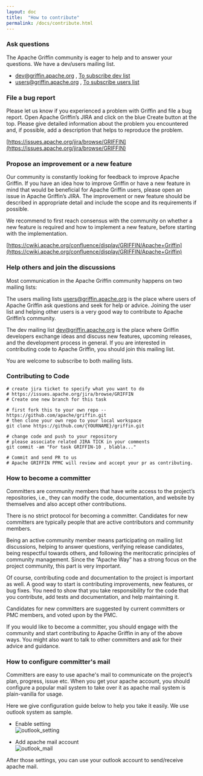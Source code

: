```yaml
---
layout: doc
title:  "How to contribute" 
permalink: /docs/contribute.html
---
```


### Ask questions
The Apache Griffin community is eager to help and to answer your questions. We have a dev/users mailing list.

 - dev@griffin.apache.org , [To subscribe dev list](mailto:dev-subscribe@griffin.apache.org)
 - users@griffin.apache.org , [To subscribe users list](mailto:users-subscribe@griffin.apache.org)

### File a bug report
Please let us know if you experienced a problem with Griffin and file a bug report. Open Apache Griffin’s JIRA and click on the blue Create button at the top. Please give detailed information about the problem you encountered and, if possible, add a description that helps to reproduce the problem.

[https://issues.apache.org/jira/browse/GRIFFIN](https://issues.apache.org/jira/browse/GRIFFIN)

### Propose an improvement or a new feature
Our community is constantly looking for feedback to improve Apache Griffin. If you have an idea how to improve Griffin or have a new feature in mind that would be beneficial for Apache Griffin users, please open an issue in Apache Griffin’s JIRA. The improvement or new feature should be described in appropriate detail and include the scope and its requirements if possible.

We recommend to first reach consensus with the community on whether a new feature is required and how to implement a new feature, before starting with the implementation.

[https://cwiki.apache.org/confluence/display/GRIFFIN/Apache+Griffin](https://cwiki.apache.org/confluence/display/GRIFFIN/Apache+Griffin)

### Help others and join the discussions
Most communication in the Apache Griffin community happens on two mailing lists:

The users mailing lists users@griffin.apache.org is the place where users of Apache Griffin ask questions and seek for help or advice. Joining the user list and helping other users is a very good way to contribute to Apache Griffin’s community.

The dev mailing list dev@griffin.apache.org is the place where Griffin developers exchange ideas and discuss new features, upcoming releases, and the development process in general. If you are interested in contributing code to Apache Griffin, you should join this mailing list.

You are welcome to subscribe to both mailing lists.

### Contributing to Code

```
# create jira ticket to specify what you want to do
# https://issues.apache.org/jira/browse/GRIFFIN
# Create one new branch for this task

# first fork this to your own repo -- https://github.com/apache/griffin.git
# then clone your own repo to your local workspace
git clone https://github.com/{YOURNAME}/griffin.git

# change code and push to your repository
# please associate related JIRA TICK in your comments
git commit -am "For task GRIFFIN-10 , blabla..."

# Commit and send PR to us
# Apache GRIFFIN PPMC will review and accept your pr as contributing.

```


### How to become a committer

Committers are community members that have write access to the project’s repositories, i.e., they can modify the code, documentation, and website by themselves and also accept other contributions.

There is no strict protocol for becoming a committer. Candidates for new committers are typically people that are active contributors and community members.

Being an active community member means participating on mailing list discussions, helping to answer questions, verifying release candidates, being respectful towards others, and following the meritocratic principles of community management. Since the “Apache Way” has a strong focus on the project community, this part is very important.

Of course, contributing code and documentation to the project is important as well. A good way to start is contributing improvements, new features, or bug fixes. You need to show that you take responsibility for the code that you contribute, add tests and documentation, and help maintaining it.

Candidates for new committers are suggested by current committers or PMC members, and voted upon by the PMC.

If you would like to become a committer, you should engage with the community and start contributing to Apache Griffin in any of the above ways. You might also want to talk to other committers and ask for their advice and guidance.

### How to configure committer's mail

Committers are easy to use apache's mail to communicate on the project’s plan, progress, issue etc. When you get your apache account, you should configure a popular mail system to take over it as apache mail system is plain-vanilla for usage.

Here we give configuration guide below to help you take it easily. We use outlook system as sample.

* Enable setting<br>
![outlook_setting](/images/outlook-setting.png)

* Add apache mail account<br>
![outlook_mail](/images/outlook-mail.png)

After those settings, you can use your outlook account to send/receive apache mail.